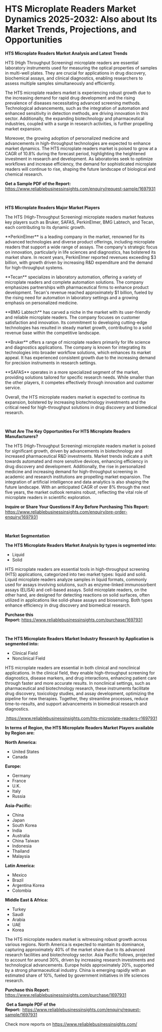 <p><h1>HTS Microplate Readers Market Dynamics 2025-2032: Also about Its Market Trends, Projections, and Opportunities</h1></p><p><strong>HTS Microplate Readers Market Analysis and Latest Trends</strong></p>
<p><p>HTS (High Throughput Screening) microplate readers are essential laboratory instruments used for measuring the optical properties of samples in multi-well plates. They are crucial for applications in drug discovery, biochemical assays, and clinical diagnostics, enabling researchers to assess multiple samples simultaneously and efficiently.</p><p>The HTS microplate readers market is experiencing robust growth due to the increasing demand for rapid drug development and the rising prevalence of diseases necessitating advanced screening methods. Technological advancements, such as the integration of automation and enhanced sensitivity in detection methods, are driving innovation in this sector. Additionally, the expanding biotechnology and pharmaceutical industries, coupled with a surge in research activities, is further propelling market expansion.</p><p>Moreover, the growing adoption of personalized medicine and advancements in high-throughput technologies are expected to enhance market dynamics. The HTS microplate readers market is poised to grow at a CAGR of 10.8% during the forecast period, highlighting the heightened investment in research and development. As laboratories seek to optimize workflows and increase efficiency, the demand for sophisticated microplate readers will continue to rise, shaping the future landscape of biological and chemical research.</p></p>
<p><strong>Get a Sample PDF of the Report:&nbsp;</strong> <a href="https://www.reliablebusinessinsights.com/enquiry/request-sample/1697931?utm_campaign=3259&utm_medium=2&utm_source=Github&utm_content=ia&utm_term=24032025&utm_id=hts-microplate-readers">https://www.reliablebusinessinsights.com/enquiry/request-sample/1697931</a></p>
<p>&nbsp;</p>
<p><strong>HTS Microplate Readers Major Market Players</strong></p>
<p><p>The HTS (High-Throughput Screening) microplate readers market features key players such as Bruker, SAFAS, PerkinElmer, BMG Labtech, and Tecan, each contributing to its dynamic growth.</p><p>**PerkinElmer** is a leading company in the market, renowned for its advanced technologies and diverse product offerings, including microplate readers that support a wide range of assays. The company's strategic focus on innovation, particularly in life sciences and diagnostics, has bolstered its market share. In recent years, PerkinElmer reported revenues exceeding $3 billion, with growth driven by increasing R&D expenditure and the demand for high-throughput systems.</p><p>**Tecan** specializes in laboratory automation, offering a variety of microplate readers and complete automation solutions. The company emphasizes partnerships with pharmaceutical firms to enhance product development. Tecan's revenue reached approximately $1 billion, fueled by the rising need for automation in laboratory settings and a growing emphasis on personalized medicine.</p><p>**BMG Labtech** has carved a niche in the market with its user-friendly and reliable microplate readers. The company focuses on customer satisfaction and innovation. Its commitment to developing cutting-edge technologies has resulted in steady market growth, contributing to a solid revenue base within the competitive landscape.</p><p>**Bruker** offers a range of microplate readers primarily for life science and diagnostics applications. The company is known for integrating its technologies into broader workflow solutions, which enhances its market appeal. It has experienced consistent growth due to the increasing demand for precision instruments in research settings.</p><p>**SAFAS** operates in a more specialized segment of the market, providing solutions tailored for specific research needs. While smaller than the other players, it competes effectively through innovation and customer service.</p><p>Overall, the HTS microplate readers market is expected to continue its expansion, bolstered by increasing biotechnology investments and the critical need for high-throughput solutions in drug discovery and biomedical research.</p></p>
<p>&nbsp;</p>
<p><strong>What Are The Key Opportunities For HTS Microplate Readers Manufacturers?</strong></p>
<p><p>The HTS (High-Throughput Screening) microplate readers market is poised for significant growth, driven by advancements in biotechnology and increased pharmaceutical R&D investments. Market trends indicate a shift towards automated and more sensitive devices, enhancing efficiency in drug discovery and development. Additionally, the rise in personalized medicine and increasing demand for high-throughput screening in academic and research institutions are propelling market expansion. The integration of artificial intelligence and data analytics is also shaping the future landscape. With an anticipated CAGR of over 8% through the next five years, the market outlook remains robust, reflecting the vital role of microplate readers in scientific exploration.</p></p>
<p><strong>Inquire or Share Your Questions If Any Before Purchasing This Report:</strong> <a href="https://www.reliablebusinessinsights.com/enquiry/pre-order-enquiry/1697931?utm_campaign=3259&utm_medium=2&utm_source=Github&utm_content=ia&utm_term=24032025&utm_id=hts-microplate-readers">https://www.reliablebusinessinsights.com/enquiry/pre-order-enquiry/1697931</a></p>
<p>&nbsp;</p>
<p><strong>Market Segmentation</strong></p>
<p><strong>The HTS Microplate Readers Market Analysis by types is segmented into:</strong></p>
<p><ul><li>Liquid</li><li>Solid</li></ul></p>
<p><p>HTS microplate readers are essential tools in high-throughput screening (HTS) applications, categorized into two market types: liquid and solid. Liquid microplate readers analyze samples in liquid formats, commonly used for assays involving solutions, such as enzyme-linked immunosorbent assays (ELISA) and cell-based assays. Solid microplate readers, on the other hand, are designed for detecting reactions on solid surfaces, often utilized in applications like solid-phase assays and biosensing. Both types enhance efficiency in drug discovery and biomedical research.</p></p>
<p><strong>Purchase this Report:&nbsp;</strong><a href="https://www.reliablebusinessinsights.com/purchase/1697931?utm_campaign=3259&utm_medium=2&utm_source=Github&utm_content=ia&utm_term=24032025&utm_id=hts-microplate-readers">https://www.reliablebusinessinsights.com/purchase/1697931</a></p>
<p>&nbsp;</p>
<p><strong>The HTS Microplate Readers Market Industry Research by Application is segmented into:</strong></p>
<p><ul><li>Clinical Field</li><li>Nonclinical Field</li></ul></p>
<p><p>HTS microplate readers are essential in both clinical and nonclinical applications. In the clinical field, they enable high-throughput screening for diagnostics, disease markers, and drug interactions, enhancing patient care through faster and more accurate results. In nonclinical settings, such as pharmaceutical and biotechnology research, these instruments facilitate drug discovery, toxicology studies, and assay development, optimizing the pipeline for new therapies. Together, they streamline processes, reduce time-to-results, and support advancements in biomedical research and diagnostics.</p></p>
<p><a href="https://www.reliablebusinessinsights.com/hts-microplate-readers-r1697931?utm_campaign=3259&utm_medium=2&utm_source=Github&utm_content=ia&utm_term=24032025&utm_id=hts-microplate-readers">&nbsp;https://www.reliablebusinessinsights.com/hts-microplate-readers-r1697931</a></p>
<p><strong>In terms of Region, the HTS Microplate Readers Market Players available by Region are:</strong></p>
<p>
    <p> <strong> North America: </strong>
        <ul>
            <li>United States</li>
            <li>Canada</li>
        </ul>
        </p> 
    <p> <strong> Europe: </strong>
        <ul>
            <li>Germany</li>
            <li>France</li>
            <li>U.K.</li>
            <li>Italy</li>
            <li>Russia</li>
        </ul>
        </p> 
    <p> <strong> Asia-Pacific: </strong>
        <ul>
            <li>China</li>
            <li>Japan</li>
            <li>South Korea</li>
            <li>India</li>
            <li>Australia</li>
            <li>China Taiwan</li>
            <li>Indonesia</li>
            <li>Thailand</li>
            <li>Malaysia</li>
        </ul>
        </p> 
    <p> <strong> Latin America: </strong>
        <ul>
            <li>Mexico</li>
            <li>Brazil</li>
            <li>Argentina Korea</li>
            <li>Colombia</li>
        </ul>
        </p> 
    <p> <strong> Middle East & Africa: </strong>
        <ul>
            <li>Turkey</li>
            <li>Saudi</li>
            <li>Arabia</li>
            <li>UAE</li>
            <li>Korea</li>
        </ul>
    </p>
    </p>
<p><p>The HTS microplate readers market is witnessing robust growth across various regions. North America is expected to maintain its dominance, capturing approximately 40% of the market share due to its advanced research facilities and biotechnology sector. Asia Pacific follows, projected to account for around 30%, driven by increasing research investments and technological advancements. Europe holds approximately 20%, supported by a strong pharmaceutical industry. China is emerging rapidly with an estimated share of 10%, fueled by government initiatives in life sciences research.</p></p>
<p><strong>Purchase this Report: </strong><a href="https://www.reliablebusinessinsights.com/purchase/1697931?utm_campaign=3259&utm_medium=2&utm_source=Github&utm_content=ia&utm_term=24032025&utm_id=hts-microplate-readers">https://www.reliablebusinessinsights.com/purchase/1697931</a></p>
<p>&nbsp;<strong>Get a Sample PDF of the Report:&nbsp;&nbsp;</strong><a href="https://www.reliablebusinessinsights.com/enquiry/request-sample/1697931?utm_campaign=3259&utm_medium=2&utm_source=Github&utm_content=ia&utm_term=24032025&utm_id=hts-microplate-readers">https://www.reliablebusinessinsights.com/enquiry/request-sample/1697931</a></p>
<p><strong></strong></p>
<p>Check more reports on <a href="https://www.reliablebusinessinsights.com/?utm_campaign=3259&utm_medium=2&utm_source=Github&utm_content=ia&utm_term=24032025&utm_id=hts-microplate-readers">https://www.reliablebusinessinsights.com/</a></p>